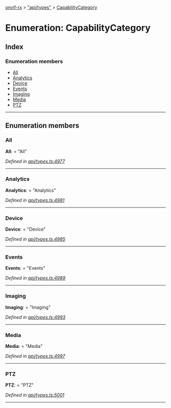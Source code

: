 [onvif-rx](../README.md) > ["api/types"](../modules/_api_types_.md) > [CapabilityCategory](../enums/_api_types_.capabilitycategory.md)

# Enumeration: CapabilityCategory

## Index

### Enumeration members

* [All](_api_types_.capabilitycategory.md#all)
* [Analytics](_api_types_.capabilitycategory.md#analytics)
* [Device](_api_types_.capabilitycategory.md#device)
* [Events](_api_types_.capabilitycategory.md#events)
* [Imaging](_api_types_.capabilitycategory.md#imaging)
* [Media](_api_types_.capabilitycategory.md#media)
* [PTZ](_api_types_.capabilitycategory.md#ptz)

---

## Enumeration members

<a id="all"></a>

###  All

**All**:  = "All"

*Defined in [api/types.ts:4977](https://github.com/patrickmichalina/onvif-rx/blob/f117e44/src/api/types.ts#L4977)*

___
<a id="analytics"></a>

###  Analytics

**Analytics**:  = "Analytics"

*Defined in [api/types.ts:4981](https://github.com/patrickmichalina/onvif-rx/blob/f117e44/src/api/types.ts#L4981)*

___
<a id="device"></a>

###  Device

**Device**:  = "Device"

*Defined in [api/types.ts:4985](https://github.com/patrickmichalina/onvif-rx/blob/f117e44/src/api/types.ts#L4985)*

___
<a id="events"></a>

###  Events

**Events**:  = "Events"

*Defined in [api/types.ts:4989](https://github.com/patrickmichalina/onvif-rx/blob/f117e44/src/api/types.ts#L4989)*

___
<a id="imaging"></a>

###  Imaging

**Imaging**:  = "Imaging"

*Defined in [api/types.ts:4993](https://github.com/patrickmichalina/onvif-rx/blob/f117e44/src/api/types.ts#L4993)*

___
<a id="media"></a>

###  Media

**Media**:  = "Media"

*Defined in [api/types.ts:4997](https://github.com/patrickmichalina/onvif-rx/blob/f117e44/src/api/types.ts#L4997)*

___
<a id="ptz"></a>

###  PTZ

**PTZ**:  = "PTZ"

*Defined in [api/types.ts:5001](https://github.com/patrickmichalina/onvif-rx/blob/f117e44/src/api/types.ts#L5001)*

___


